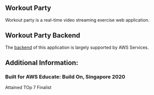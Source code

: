 ## Workout Party

Workout party is a real-time video streaming exercise web application.

## Workout Party Backend

The [backend](https://github.com/royleochan/workout-party-backend) of this application is largely supported by AWS Services.

## Additional Information:
### Built for AWS Educate: Build On, Singapore 2020
Attained TOp 7 Finalist
